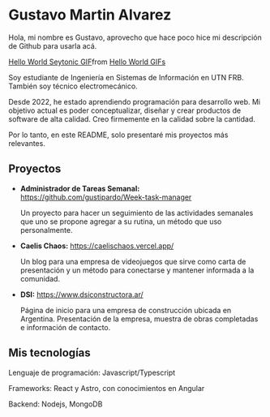 
# Gustavo Martin Alvarez
Hola, mi nombre es Gustavo, aprovecho que hace poco hice mi descripción de Github para usarla acá.

<div class="tenor-gif-embed" data-postid="10598764531210485569" data-share-method="host" data-aspect-ratio="1.78218" data-width="100%"><a href="https://tenor.com/view/hello-world-seytonic-coding-hello-gif-10598764531210485569">Hello World Seytonic GIF</a>from <a href="https://tenor.com/search/hello+world-gifs">Hello World GIFs</a></div> <script type="text/javascript" async src="https://tenor.com/embed.js"></script>

Soy estudiante de Ingeniería en Sistemas de Información en UTN FRB.
También soy técnico electromecánico.

Desde 2022, he estado aprendiendo programación para desarrollo web. Mi objetivo actual es poder conceptualizar, diseñar y crear productos de software de alta calidad.
Creo firmemente en la calidad sobre la cantidad.

Por lo tanto, en este README, solo presentaré mis proyectos más relevantes.
## Proyectos
- **Administrador de Tareas Semanal:** https://github.com/gustipardo/Week-task-manager

  Un proyecto para hacer un seguimiento de las actividades semanales que uno se propone agregar a su rutina, un método que uso personalmente.

- **Caelis Chaos:** https://caelischaos.vercel.app/

  Un blog para una empresa de videojuegos que sirve como carta de presentación y un método para conectarse y mantener informada a la comunidad.

- **DSI:** https://www.dsiconstructora.ar/
  
  Página de inicio para una empresa de construcción ubicada en Argentina. Presentación de la empresa, muestra de obras completadas e información de contacto.

## Mis tecnologías
Lenguaje de programación: Javascript/Typescript

Frameworks: React y Astro, con conocimientos en Angular

Backend: Nodejs, MongoDB